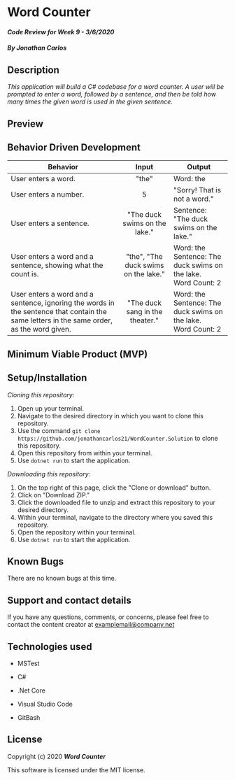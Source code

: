 # Word Counter

#### _Code Review for Week 9 - 3/6/2020_

#### _By Jonathan Carlos_

## **Description**

_This application will build a C# codebase for a word counter. A user will be prompted to enter a word, followed by a sentence, and then be told how many times the given word is used in the given sentence._

## Preview
<p align="center">
  
</p>  

## **Behavior Driven Development**

| Behavior | Input | Output |
|----------|:-----:|--------|
| User enters a word. | "the" | Word: the |
| User enters a number. | 5 | "Sorry! That is not a word." |
| User enters a sentence. | "The duck swims on the lake." | Sentence: "The duck swims on the lake." |
| User enters a word and a sentence, showing what the count is. | "the", "The duck swims on the lake." | Word: the <br> Sentence: The duck swims on the lake. <br> Word Count: 2 |
| User enters a word and a sentence, ignoring the words in the sentence that contain the same letters in the same order, as the word given. | "The duck sang in the theater." | Word: the <br> Sentence: The duck swims on the lake. <br> Word Count: 2 |

## **Minimum Viable Product (MVP)**



## **Setup/Installation**

*Cloning this repository:*
1. Open up your terminal.
2. Navigate to the desired directory in which you want to clone this repository.
3. Use the command `git clone https://github.com/jonathancarlos21/WordCounter.Solution` to clone this repository.
4. Open this repository from within your terminal.
5. Use `dotnet run` to start the application.

*Downloading this repository:*
1. On the top right of this page, click the "Clone or download" button.
2. Click on "Download ZIP."
3. Click the downloaded file to unzip and extract this repository to your desired directory.
4. Within your terminal, navigate to the directory where you saved this repository.
5. Open the repository within your terminal.
6. Use `dotnet run` to start the application.

## **Known Bugs**

There are no known bugs at this time.

## **Support and contact details**

If you have any questions, comments, or concerns, please feel free to contact the content creator at examplemail@company.net 

## **Technologies used**

* MSTest

* C#

* .Net Core

* Visual Studio Code

* GitBash

## **License**

Copyright (c) 2020 **_Word Counter_**

This software is licensed under the MIT license.